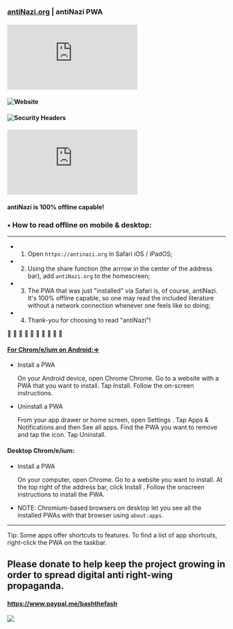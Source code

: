 ### [antiNazi.org](https://antinazi.org) | antiNazi PWA

#### ![Security Headers (Follow redirects)](https://img.shields.io/hsts/preload/antinazi.org?color=darkblue&label=HSTS&logo=google&logoColor=darkblue&style=flat-square)
#### ![Website](https://img.shields.io/website?color=blue&label=site%20is&logo=debian&logoColor=blue&url=https%3A%2F%2Fantinazi.org)
#### ![Security Headers](https://img.shields.io/security-headers?style=flat-square&color=darkgreen&url=https%3A%2F%2Fantinazi.org)
#### ![Mozilla HTTP Observatory Grade](https://img.shields.io/mozilla-observatory/grade-score/antinazi.org?color=black&logo=mozilla&style=social)

#### **antiNazi** is 100% offline capable!

### • How to read offline on mobile & desktop:

---

- 1. Open `https://antinazi.org` in Safari iOS / iPadOS;

- 2. Using the share function (the arrrow in the center of the address bar), add `antiNazi.org` to the homescreen;

- 3. The PWA that was just "installed" via Safari is, of course, antiNazi. It's 100% offline capable, so one may read the included literature without a network connection whenever one feels like so doing;

- 4. Thank-you for choosing to read "antiNazi"!

 🏴 🏴 🏴 🏴 🏴 🏴 🏴 🏴 🏴 🏴

#### [For Chrom/e/ium on Android:=>](https://support.google.com/chrome/answer/9658361)

- Install a PWA

  On your Android device, open Chrome Chrome. Go to a website with a PWA that you want to install. Tap Install. Follow the on-screen instructions.

- Uninstall a PWA

  From your app drawer or home screen, open Settings . Tap Apps & Notifications and then See all apps. Find the PWA you want to remove and tap the icon. Tap Uninstall.

#### Desktop Chrom/e/ium:

- Install a PWA

  On your computer, open Chrome. Go to a website you want to install. At the top right of the address bar, click Install . Follow the onscreen instructions to install the PWA.

- NOTE: Chromium-based browsers on desktop let you see all the installed PWAs with that browser using `about:apps`.

---

Tip: Some apps offer shortcuts to features. To find a list of app shortcuts, right-click the PWA on the taskbar.

## Please donate to help keep the project growing in order to spread digital anti right-wing propaganda.

#### https://www.paypal.me/bashthefash

![](https://raw.githubusercontent.com/Voltairine-de-Cleyre/antiNazi.org/main/public/res/antiNazi.org_main_res_1024.png)
